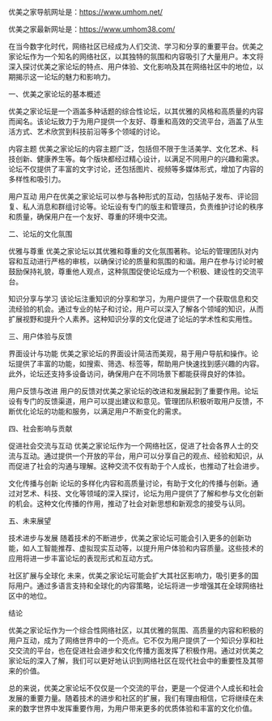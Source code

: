 优美之家导航网址是：https://www.umhom.net/

优美之家最新网址是：https://www.umhom38.com/

在当今数字化时代，网络社区已经成为人们交流、学习和分享的重要平台。优美之家论坛作为一个知名的网络社区，以其独特的氛围和内容吸引了大量用户。本文将深入探讨优美之家论坛的特点、用户体验、文化影响及其在网络社区中的地位，以期揭示这一论坛的魅力和影响力。

一、优美之家论坛的基本概述

优美之家论坛是一个涵盖多种话题的综合性论坛，以其优雅的风格和高质量的内容而闻名。该论坛致力于为用户提供一个友好、尊重和高效的交流平台，涵盖了从生活方式、艺术欣赏到科技前沿等多个领域的讨论。

内容主题
优美之家论坛的内容主题广泛，包括但不限于生活美学、文化艺术、科技创新、健康养生等。每个版块都经过精心设计，以满足不同用户的兴趣和需求。论坛不仅提供了丰富的文字讨论，还包括图片、视频等多媒体形式，增加了内容的多样性和吸引力。

用户互动
用户在优美之家论坛可以参与各种形式的互动，包括帖子发布、评论回复、私人消息和群组讨论等。论坛设有专门的版主和管理员，负责维护讨论的秩序和质量，确保用户在一个友好、尊重的环境中交流。

二、论坛的文化氛围

优雅与尊重
优美之家论坛以其优雅和尊重的文化氛围著称。论坛的管理团队对内容和互动进行严格的审核，以确保讨论的质量和氛围的和谐。用户在参与讨论时被鼓励保持礼貌，尊重他人观点，这种氛围促使论坛成为一个积极、建设性的交流平台。

知识分享与学习
该论坛注重知识的分享和学习，为用户提供了一个获取信息和交流经验的机会。通过专业的帖子和讨论，用户可以深入了解各个领域的知识，从而扩展视野和提升个人素养。这种知识分享的文化促进了论坛的学术性和实用性。

三、用户体验与反馈

界面设计与功能
优美之家论坛的界面设计简洁而美观，易于用户导航和操作。论坛提供了丰富的功能，如搜索、筛选、标签等，帮助用户快速找到感兴趣的内容。此外，论坛还支持多设备访问，确保用户在不同场景下都能获得良好的体验。

用户反馈与改进
用户的反馈对优美之家论坛的改进和发展起到了重要作用。论坛设有专门的反馈渠道，用户可以提出建议和意见。管理团队积极听取用户反馈，不断优化论坛的功能和服务，以满足用户不断变化的需求。

四、社会影响与贡献

促进社会交流与互动
优美之家论坛作为一个网络社区，促进了社会各界人士的交流与互动。通过提供一个开放的平台，用户可以分享自己的观点、经验和知识，从而促进了社会的沟通与理解。这种交流不仅有助于个人成长，也推动了社会进步。

文化传播与创新
论坛的多样化内容和高质量讨论，有助于文化的传播与创新。通过对艺术、科技、文化等领域的深入探讨，论坛为用户提供了了解和参与文化创新的机会。这种文化传播的作用，推动了社会对新思想和新观念的接受与认同。

五、未来展望

技术进步与发展
随着技术的不断进步，优美之家论坛可能会引入更多的创新功能，如人工智能推荐、虚拟现实互动等，以提升用户体验和内容质量。这些技术的应用将进一步丰富论坛的表现形式和互动方式。

社区扩展与全球化
未来，优美之家论坛可能会扩大其社区影响力，吸引更多的国际用户。通过多语言支持和全球化的内容策略，论坛将进一步增强其在全球网络社区中的地位。

结论

优美之家论坛作为一个综合性网络社区，以其优雅的氛围、高质量的内容和积极的用户互动，成为了网络世界中的一个亮点。它不仅为用户提供了一个知识分享和社交交流的平台，也在促进社会进步和文化传播方面发挥了积极作用。通过对优美之家论坛的深入了解，我们可以更好地认识到网络社区在现代社会中的重要性及其带来的价值。

总的来说，优美之家论坛不仅仅是一个交流的平台，更是一个促进个人成长和社会发展的重要力量。随着技术的进步和社区的扩展，我们有理由相信，它将继续在未来的数字世界中发挥重要作用，为用户带来更多的优质体验和丰富的文化价值。
